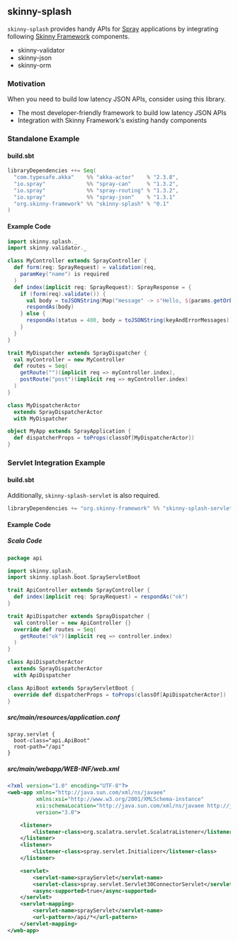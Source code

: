 ## skinny-splash

`skinny-splash` provides handy APIs for [Spray](http://spray.io/) applications by integrating following [Skinny Framework](http://skinny-framework.org/) components.

- skinny-validator
- skinny-json
- skinny-orm

### Motivation

When you need to build low latency JSON APIs, consider using this library.

- The most developer-friendly framework to build low latency JSON APIs
- Integration with Skinny Framework's existing handy components

### Standalone Example

#### build.sbt

```scala
libraryDependencies ++= Seq(
  "com.typesafe.akka"    %% "akka-actor"    % "2.3.8",
  "io.spray"             %% "spray-can"     % "1.3.2",
  "io.spray"             %% "spray-routing" % "1.3.2",
  "io.spray"             %% "spray-json"    % "1.3.1"
  "org.skinny-framework" %% "skinny-splash" % "0.1"
)
```

#### Example Code

```scala
import skinny.splash._
import skinny.validator._

class MyController extends SprayController {
  def form(req: SprayRequest) = validation(req,
    paramKey("name") is required
  )
  def index(implicit req: SprayRequest): SprayResponse = {
    if (form(req).validate()) {
      val body = toJSONString(Map("message" -> s"Hello, ${params.getOrElse("name", "Anonymous")}"))
      respondAs(body)
    } else {
      respondAs(status = 400, body = toJSONString(keyAndErrorMessages))
    }
  }
}

trait MyDispatcher extends SprayDispatcher {
  val myController = new MyController
  def routes = Seq(
    getRoute("")(implicit req => myController.index),
    postRoute("post")(implicit req => myController.index)
  )
}

class MyDispatcherActor
  extends SprayDispatcherActor
  with MyDispatcher

object MyApp extends SprayApplication {
  def dispatcherProps = toProps(classOf[MyDispatcherActor])
}
```

### Servlet Integration Example


#### build.sbt

Additionally, `skinny-splash-servlet` is also required.

```scala
libraryDependencies += "org.skinny-framework" %% "skinny-splash-servlet" % "0.1"
```

#### Example Code

##### Scala Code

```scala
package api

import skinny.splash._
import skinny.splash.boot.SprayServletBoot

trait ApiController extends SprayController {
  def index(implicit req: SprayRequest) = respondAs("ok")
}

trait ApiDispatcher extends SprayDispatcher {
  val controller = new ApiController {}
  override def routes = Seq(
    getRoute("ok")(implicit req => controller.index)
  )
}

class ApiDispatcherActor
  extends SprayDispatcherActor
  with ApiDispatcher

class ApiBoot extends SprayServletBoot {
  override def dispatcherProps = toProps(classOf[ApiDispatcherActor])
}
```

##### src/main/resources/application.conf

```
spray.servlet {
  boot-class="api.ApiBoot"
  root-path="/api"
}
```

##### src/main/webapp/WEB-INF/web.xml

```xml
<?xml version="1.0" encoding="UTF-8"?>
<web-app xmlns="http://java.sun.com/xml/ns/javaee"
         xmlns:xsi="http://www.w3.org/2001/XMLSchema-instance"
         xsi:schemaLocation="http://java.sun.com/xml/ns/javaee http://java.sun.com/xml/ns/javaee/web-app_3_0.xsd"
         version="3.0">

    <listener>
        <listener-class>org.scalatra.servlet.ScalatraListener</listener-class>
    </listener>
    <listener>
        <listener-class>spray.servlet.Initializer</listener-class>
    </listener>

    <servlet>
        <servlet-name>sprayServlet</servlet-name>
        <servlet-class>spray.servlet.Servlet30ConnectorServlet</servlet-class>
        <async-supported>true</async-supported>
    </servlet>
    <servlet-mapping>
        <servlet-name>sprayServlet</servlet-name>
        <url-pattern>/api/*</url-pattern>
    </servlet-mapping>
</web-app>
```